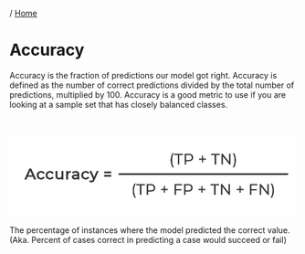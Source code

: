 / [Home](index.md)

# Accuracy

Accuracy is the fraction of predictions our model got right. Accuracy is defined as the number of correct predictions divided by the total number of predictions, multiplied by 100. Accuracy is a good metric to use if you are looking at a sample set that has closely balanced classes.

<br>

![Accuracy](images/accuracy_formula.png "Accuracy")
<br>

The percentage of instances where the model predicted the correct value. (Aka. Percent of cases correct in predicting a case would succeed or fail)
